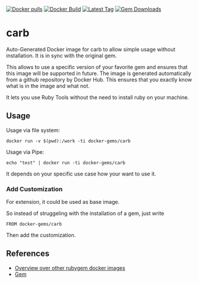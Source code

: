 [![Docker pulls](https://img.shields.io/docker/pulls/rubygem/carb.svg)](https://hub.docker.com/r/rubygem/carb/)
[![Docker Build](https://img.shields.io/docker/automated/rubygem/carb.svg)](https://hub.docker.com/r/rubygem/carb/)
[![Latest Tag](https://img.shields.io/github/tag/docker-rubygem/carb.svg)](https://hub.docker.com/r/rubygem/carb/)
[![Gem Downloads](https://img.shields.io/gem/dt/carb.svg)](https://rubygems.org/gems/carb/)
# carb

Auto-Generated Docker image for carb to allow simple usage without installation.
It is in sync with the original gem.

This allows to use a specific version of your favorite gem and ensures that this image will be supported in future.
The image is generated automatically from a github repository by Docker Hub.
This ensures that you exactly know what is in the image and what not.

It lets you use Ruby Tools without the need to install ruby on your machine.

## Usage

Usage via file system:

`docker run -v $(pwd):/work -ti docker-gems/carb`

Usage via Pipe:

`echo "test" | docker run -ti docker-gems/carb`

It depends on your specific use case how your want to use it.

### Add Customization

For extension, it could be used as base image.

So instead of struggeling with the installation of a gem, just write

`FROM docker-gems/carb`

Then add the customization.

## References

 - [Overview over other rubygem docker images](https://github.com/thinkbot/docker-rubygem)
 - [Gem](https://rubygems.org/gems/carb/)
